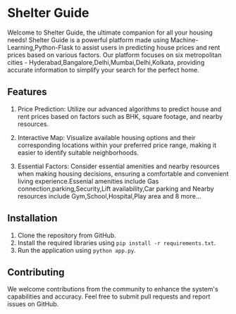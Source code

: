# Shelter Guide 

Welcome to Shelter Guide, the ultimate companion for all your housing needs! Shelter Guide is a powerful platform made using Machine-Learning,Python-Flask to assist users in predicting house prices and rent prices based on various factors. Our platform focuses on six metropolitan cities - Hyderabad,Bangalore,Delhi,Mumbai,Delhi,Kolkata, providing accurate  information to simplify your search for the perfect home.

## Features 

1. Price Prediction: Utilize our advanced algorithms to predict house and rent prices based on factors such as BHK, square footage, and nearby resources.

2. Interactive Map: Visualize available housing options and their corresponding locations within your preferred price range, making it easier to identify suitable neighborhoods.

3. Essential Factors: Consider essential amenities and nearby resources when making housing decisions, ensuring a comfortable and convenient living experience.Essenial amenities include Gas connection,parking,Security,Lift availability,Car parking and Nearby resources include Gym,School,Hospital,Play area and 8 more...

## Installation

1. Clone the repository from GitHub.
2. Install the required libraries using `pip install -r requirements.txt`.
3. Run the application using `python app.py`.

## Contributing

We welcome contributions from the community to enhance the system's capabilities and accuracy. Feel free to submit pull requests and report issues on GitHub.

